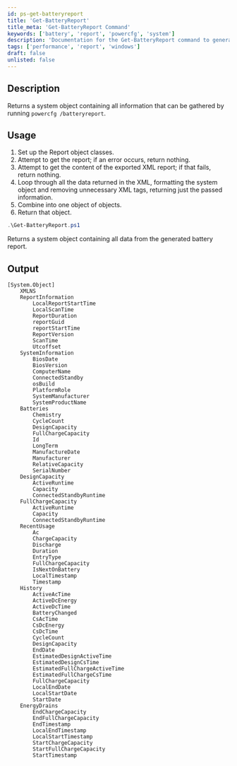 ```yaml
---
id: ps-get-batteryreport
title: 'Get-BatteryReport'
title_meta: 'Get-BatteryReport Command'
keywords: ['battery', 'report', 'powercfg', 'system']
description: 'Documentation for the Get-BatteryReport command to generate and return a detailed battery report using powercfg /batteryreport.'
tags: ['performance', 'report', 'windows']
draft: false
unlisted: false
---
```


## Description
Returns a system object containing all information that can be gathered by running `powercfg /batteryreport`.

## Usage
1. Set up the Report object classes.
2. Attempt to get the report; if an error occurs, return nothing.
3. Attempt to get the content of the exported XML report; if that fails, return nothing.
4. Loop through all the data returned in the XML, formatting the system object and removing unnecessary XML tags, returning just the passed information.
5. Combine into one object of objects.
6. Return that object.

```powershell
.\Get-BatteryReport.ps1
```
Returns a system object containing all data from the generated battery report.

## Output
```plaintext
[System.Object]
    XMLNS
    ReportInformation
        LocalReportStartTime
        LocalScanTime
        ReportDuration
        reportGuid
        reportStartTime
        ReportVersion
        ScanTime
        Utcoffset
    SystemInformation
        BiosDate
        BiosVersion
        ComputerName
        ConnectedStandby
        osBuild
        PlatformRole
        SystemManufacturer
        SystemProductName
    Batteries
        Chemistry
        CycleCount
        DesignCapacity
        FullChargeCapacity
        Id
        LongTerm
        ManufactureDate
        Manufacturer
        RelativeCapacity
        SerialNumber
    DesignCapacity
        ActiveRuntime
        Capacity
        ConnectedStandbyRuntime
    FullChargeCapacity
        ActiveRuntime
        Capacity
        ConnectedStandbyRuntime
    RecentUsage
        Ac
        ChargeCapacity
        Discharge
        Duration
        EntryType
        FullChargeCapacity
        IsNextOnBattery
        LocalTimestamp
        Timestamp
    History
        ActiveAcTime
        ActiveDcEnergy
        ActiveDcTime
        BatteryChanged
        CsAcTime
        CsDcEnergy
        CsDcTime
        CycleCount
        DesignCapacity
        EndDate
        EstimatedDesignActiveTime
        EstimatedDesignCsTime
        EstimatedFullChargeActiveTime
        EstimatedFullChargeCsTime
        FullChargeCapacity
        LocalEndDate
        LocalStartDate
        StartDate
    EnergyDrains
        EndChargeCapacity
        EndFullChargeCapacity
        EndTimestamp
        LocalEndTimestamp
        LocalStartTimestamp
        StartChargeCapacity
        StartFullChargeCapacity
        StartTimestamp
```


